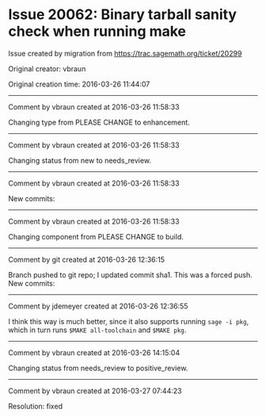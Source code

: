 # Issue 20062: Binary tarball sanity check when running make

Issue created by migration from https://trac.sagemath.org/ticket/20299

Original creator: vbraun

Original creation time: 2016-03-26 11:44:07




---

Comment by vbraun created at 2016-03-26 11:58:33

Changing type from PLEASE CHANGE to enhancement.


---

Comment by vbraun created at 2016-03-26 11:58:33

Changing status from new to needs_review.


---

Comment by vbraun created at 2016-03-26 11:58:33

New commits:


---

Comment by vbraun created at 2016-03-26 11:58:33

Changing component from PLEASE CHANGE to build.


---

Comment by git created at 2016-03-26 12:36:15

Branch pushed to git repo; I updated commit sha1. This was a forced push. New commits:


---

Comment by jdemeyer created at 2016-03-26 12:36:55

I think this way is much better, since it also supports running `sage -i pkg`, which in turn runs `$MAKE all-toolchain` and `$MAKE pkg`.


---

Comment by vbraun created at 2016-03-26 14:15:04

Changing status from needs_review to positive_review.


---

Comment by vbraun created at 2016-03-27 07:44:23

Resolution: fixed
